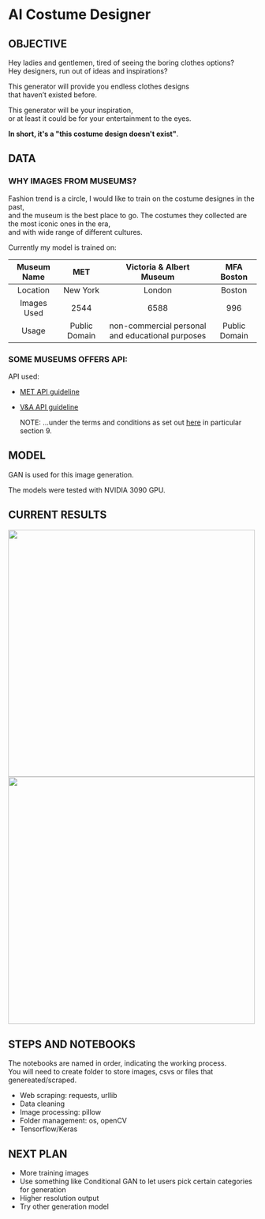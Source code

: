 # AI Costume Designer

## OBJECTIVE
Hey ladies and gentlemen, tired of seeing the boring clothes options? <br>
Hey designers, run out of ideas and inspirations?

This generator will provide you endless clothes designs <br>
that haven’t existed before.

This generator will be your inspiration,<br>
or at least it could be for your entertainment to the eyes.

**In short, it's a "this costume design doesn't exist"**.


## DATA
### WHY IMAGES FROM MUSEUMS?
Fashion trend is a circle, I would like to train on the costume designes in the past, <br>
and the museum is the best place to go.
The costumes they collected are the most iconic ones in the era, <br>
and with wide range of different cultures.

Currently my model is trained on: 

| Museum Name | MET | Victoria & Albert Museum | MFA Boston |
| :--------: | :-------------: | :-------------: | :-------------: |
| Location | New York | London | Boston |
| Images Used | 2544  | 6588  | 996 |
| Usage | Public Domain | non-commercial personal and educational purposes | Public Domain |

### SOME MUSEUMS OFFERS API:

API used:

- [MET API guideline](https://metmuseum.github.io/)

- [V&A API guideline](https://developers.vam.ac.uk/)

   NOTE: ...under the terms and conditions as set out [here](https://www.vam.ac.uk/info/va-websites-terms-conditions) in particular section 9.<br>



## MODEL

GAN is used for this image generation. <br>
 
The models were tested with NVIDIA 3090 GPU.

## CURRENT RESULTS

<img src="https://user-images.githubusercontent.com/73181107/203331405-643657c9-6b13-405d-b705-d4d49655d342.png" width="500">
<img src="https://user-images.githubusercontent.com/73181107/203901004-b976b236-4939-495b-b437-f2d8fb6f0f41.png" width="500">




## STEPS AND NOTEBOOKS
The notebooks are named in order, indicating the working process.<br>
You will need to create folder to store images, csvs or files that genereated/scraped.

- Web scraping: requests, urllib
- Data cleaning
- Image processing: pillow
- Folder management: os, openCV
- Tensorflow/Keras


## NEXT PLAN
- More training images
- Use something like Conditional GAN to let users pick certain categories for generation
- Higher resolution output
- Try other generation model
